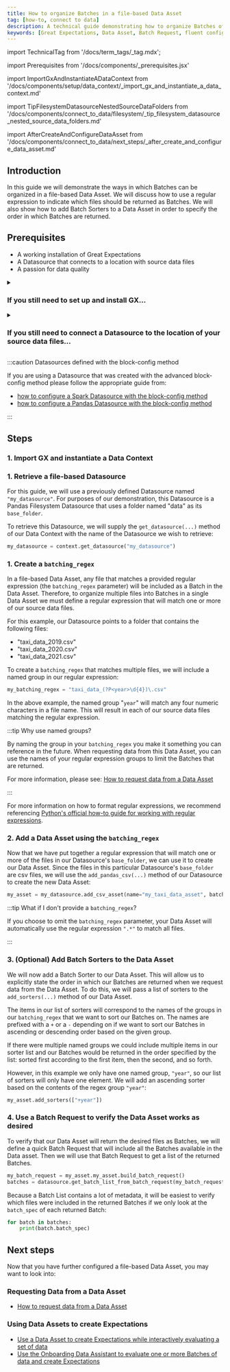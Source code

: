 ```yaml
---
title: How to organize Batches in a file-based Data Asset
tag: [how-to, connect to data]
description: A technical guide demonstrating how to organize Batches of data in a file-based Data Asset.
keywords: [Great Expectations, Data Asset, Batch Request, fluent configuration method, GCS, Google Cloud Server, AWS S3, Amazon Web Services S3, Azure Blob Storage, Local Filesystem]
---
```


import TechnicalTag from '/docs/term_tags/_tag.mdx';


<!-- ## Introduction -->

<!-- ## Prerequisites -->
import Prerequisites from '/docs/components/_prerequisites.jsx'

<!-- ### Import GX and instantiate a Data Context -->
import ImportGxAndInstantiateADataContext from '/docs/components/setup/data_context/_import_gx_and_instantiate_a_data_context.md'

<!-- ### 1. Create a `batching_regex` -->
import TipFilesystemDatasourceNestedSourceDataFolders from '/docs/components/connect_to_data/filesystem/_tip_filesystem_datasource_nested_source_data_folders.md'

<!-- ## Next steps -->
import AfterCreateAndConfigureDataAsset from '/docs/components/connect_to_data/next_steps/_after_create_and_configure_data_asset.md'

## Introduction

In this guide we will demonstrate the ways in which Batches can be organized in a file-based Data Asset.  We will discuss how to use a regular expression to indicate which files should be returned as Batches.  We will also show how to add Batch Sorters to a Data Asset in order to specify the order in which Batches are returned.

## Prerequisites

<Prerequisites>

- A working installation of Great Expectations
- A Datasource that connects to a location with source data files
- A passion for data quality

</Prerequisites>


<details>
<summary>

### If you still need to set up and install GX...

</summary>

Please reference the appropriate one of these guides:
- [How to install GX locally](/docs/guides/setup/installation/local.md)
- [How to set up GX to work with data on AWS S3](/docs/guides/setup/optional_dependencies/cloud/how_to_set_up_gx_to_work_with_data_on_aws_s3.md)
- [How to set up GX to work with data in Azure Blob Storage](/docs/guides/setup/optional_dependencies/cloud/how_to_set_up_gx_to_work_with_data_in_abs.md)
- [How to set up GX to work with data on GCS](/docs/guides/setup/optional_dependencies/cloud/how_to_set_up_gx_to_work_with_data_on_gcs.md)

</details>

<details>
<summary>

### If you still need to connect a Datasource to the location of your source data files...

</summary>

Please reference the appropriate one of these guides:

#### Local Filesystems
- [How to connect to one or more files using Pandas](/docs/guides/connecting_to_your_data/fluent/filesystem/how_to_connect_to_one_or_more_files_using_pandas.md)
- [How to connect to one or more files using Spark](/docs/guides/connecting_to_your_data/fluent/filesystem/how_to_connect_to_one_or_more_files_using_spark.md)

#### Google Cloud Server
- [How to connect to data on GCS using Pandas](/docs/guides/connecting_to_your_data/fluent/cloud/how_to_connect_to_data_on_gcs_using_pandas.md)
- [How to connect to data on GCS using Spark](/docs/guides/connecting_to_your_data/fluent/cloud/how_to_connect_to_data_on_gcs_using_spark.md)

#### Azure Blob Storage
- [How to connect to data in Azure Blob Storage using Pandas](/docs/guides/connecting_to_your_data/fluent/cloud/how_to_connect_to_data_on_azure_blob_storage_using_pandas.md)
- [How to connect to data in Azure Blob Storage using Spark](/docs/guides/connecting_to_your_data/fluent/cloud/how_to_connect_to_data_on_azure_blob_storage_using_spark.md)

#### Amazon Web Services S3
- [How to connect to data on Amazon Web Services S3 using Pandas](/docs/guides/connecting_to_your_data/fluent/cloud/how_to_connect_to_data_on_s3_using_pandas.md)
- [How to connect to data on Amazon Web Services S3 using Spark](/docs/guides/connecting_to_your_data/fluent/cloud/how_to_connect_to_data_on_s3_using_spark.md)

</details>

:::caution Datasources defined with the block-config method

If you are using a Datasource that was created with the advanced block-config method please follow the appropriate guide from:
- [how to configure a Spark Datasource with the block-config method](/docs/guides/connecting_to_your_data/datasource_configuration/how_to_configure_a_spark_datasource.md)
- [how to configure a Pandas Datasource with the block-config method](/docs/guides/connecting_to_your_data/datasource_configuration/how_to_configure_a_pandas_datasource.md)

:::

## Steps

### 1. Import GX and instantiate a Data Context

<ImportGxAndInstantiateADataContext />

### 1. Retrieve a file-based Datasource

For this guide, we will use a previously defined Datasource named `"my_datasource"`.  For purposes of our demonstration, this Datasource is a Pandas Filesystem Datasource that uses a folder named "data" as its `base_folder`.

To retrieve this Datasource, we will supply the `get_datasource(...)` method of our Data Context with the name of the Datasource we wish to retrieve:

```python title="Python code"
my_datasource = context.get_datasource("my_datasource")
```

### 1. Create a `batching_regex`

In a file-based Data Asset, any file that matches a provided regular expression (the `batching_regex` parameter) will be included as a Batch in the Data Asset.  Therefore, to organize multiple files into Batches in a single Data Asset we must define a regular expression that will match one or more of our source data files.

For this example, our Datasource points to a folder that contains the following files:
- "taxi_data_2019.csv"
- "taxi_data_2020.csv"
- "taxi_data_2021.csv"

To create a `batching_regex` that matches multiple files, we will include a named group in our regular expression:

```python title="Python code"
my_batching_regex = "taxi_data_(?P<year>\d{4})\.csv"
```

In the above example, the named group "`year`" will match any four numeric characters in a file name.  This will result in each of our source data files matching the regular expression.

:::tip Why use named groups?

By naming the group in your `batching_regex` you make it something you can reference in the future.  When requesting data from this Data Asset, you can use the names of your regular expression groups to limit the Batches that are returned.

For more information, please see: [How to request data from a Data Asset](/docs/guides/connecting_to_your_data/fluent/batch_requests/how_to_request_data_from_a_data_asset.md)

:::

<TipFilesystemDatasourceNestedSourceDataFolders />

For more information on how to format regular expressions, we recommend referencing [Python's official how-to guide for working with regular expressions](https://docs.python.org/3/howto/regex.html).

### 2. Add a Data Asset using the `batching_regex`

Now that we have put together a regular expression that will match one or more of the files in our Datasource's `base_folder`, we can use it to create our Data Asset.  Since the files in this particular Datasource's `base_folder` are csv files, we will use the `add_pandas_csv(...)` method of our Datasource to create the new Data Asset:

```python title="Python code"
my_asset = my_datasource.add_csv_asset(name="my_taxi_data_asset", batching_regex=my_batching_regex)
```

:::tip What if I don't provide a `batching_regex`?

If you choose to omit the `batching_regex` parameter, your Data Asset will automatically use the regular expression `".*"` to match all files.

:::

### 3. (Optional) Add Batch Sorters to the Data Asset

We will now add a Batch Sorter to our Data Asset.  This will allow us to explicitly state the order in which our Batches are returned when we request data from the Data Asset.  To do this, we will pass a list of sorters to the `add_sorters(...)` method of our Data Asset.

The items in our list of sorters will correspond to the names of the groups in our `batching_regex` that we want to sort our Batches on.  The names are prefixed with a `+` or a `-` depending on if we want to sort our Batches in ascending or descending order based on the given group.

If there were multiple named groups we could include multiple items in our sorter list and our Batches would be returned in the order specified by the list: sorted first according to the first item, then the second, and so forth.

However, in this example we only have one named group, `"year"`, so our list of sorters will only have one element.  We will add an ascending sorter based on the contents of the regex group `"year"`:

```python title="Python code"
my_asset.add_sorters(["+year"])
```

### 4. Use a Batch Request to verify the Data Asset works as desired

To verify that our Data Asset will return the desired files as Batches, we will define a quick Batch Request that will include all the Batches available in the Data asset.  Then we will use that Batch Request to get a list of the returned Batches.

```python title="Python code"
my_batch_request = my_asset.my_asset.build_batch_request()
batches = datasource.get_batch_list_from_batch_request(my_batch_request)
```

Because a Batch List contains a lot of metadata, it will be easiest to verify which files were included in the returned Batches if we only look at the `batch_spec` of each returned Batch:

```python title="Python code"
for batch in batches:
    print(batch.batch_spec)
```

## Next steps

Now that you have further configured a file-based Data Asset, you may want to look into:

### Requesting Data from a Data Asset
- [How to request data from a Data Asset](/docs/guides/connecting_to_your_data/fluent/batch_requests/how_to_request_data_from_a_data_asset.md)

### Using Data Assets to create Expectations
- [Use a Data Asset to create Expectations while interactively evaluating a set of data](/docs/guides/expectations/how_to_create_and_edit_expectations_with_instant_feedback_from_a_sample_batch_of_data.md)
- [Use the Onboarding Data Assistant to evaluate one or more Batches of data and create Expectations](/docs/guides/expectations/data_assistants/how_to_create_an_expectation_suite_with_the_onboarding_data_assistant.md)




